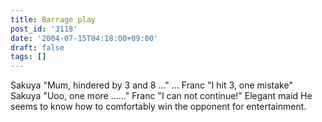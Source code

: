 ```yaml
---
title: Barrage play
post_id: '3118'
date: '2004-07-15T04:18:00+09:00'
draft: false
tags: []
---
```


Sakuya "Mum, hindered by 3 and 8 ..." ... Franc "I hit 3, one mistake" Sakuya "Uoo, one more ......" Franc "I can not continue!" Elegant maid He seems to know how to comfortably win the opponent for entertainment.
